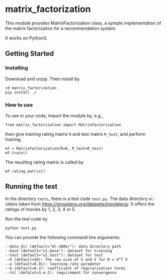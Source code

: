 # matrix_factorization
This module provides MatrixFactorization class, a symple implementation of the matrix factorization for a recommendation system.

It works on Python3.

## Getting Started

### Installing

Download and unzip. Then install by
```
cd matrix_factorization
pip install ./
```

### How to use
To use in your code, import the module by, e.g., 
```
from matrix_factorization import MatrixFactorization
```
then give training rating matrix ```R``` and test matrix ```R_test```, and perform training
```
mf = MatrixFactorization(R=R, R_test=R_test)
mf.train()
```
The resulting rating matrix is called by
```
mf.rating_matrix()
```

## Running the test

In the directory ```tests```, there is a test code ```test.py```.
The data directory ```ml-100k```is taken from https://grouplens.org/datasets/movielens/.
It offers the ratings of movies by 1, 2, 3, 4 or 5.

Run the test code by
```
python test.py
```
You can provide the following command line arguments:
```
--data_dir (default="ml-100k/"): data directory path
--base (default="u1.base"): dataset for training
--test (default="u1.test"): dataset for test
--K (default=50): The row size of U and V for R = U^T V
--a (default=0.01): learning rate parameter
--b (default=0.2): coefficient of regularization terms
--tol (defalut=3.e-2): requirement for convergence
```

